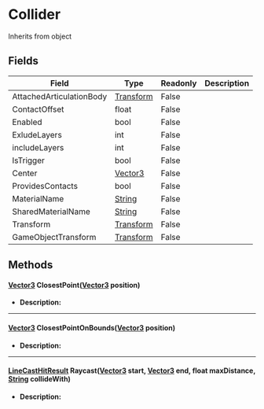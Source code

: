 # Collider
Inherits from object
## Fields
|Field|Type|Readonly|Description|
|---|---|---|---|
|AttachedArticulationBody|[Transform](../objects/Transform.md)|False||
|ContactOffset|float|False||
|Enabled|bool|False||
|ExludeLayers|int|False||
|includeLayers|int|False||
|IsTrigger|bool|False||
|Center|[Vector3](../objects/Vector3.md)|False||
|ProvidesContacts|bool|False||
|MaterialName|[String](../static/String.md)|False||
|SharedMaterialName|[String](../static/String.md)|False||
|Transform|[Transform](../objects/Transform.md)|False||
|GameObjectTransform|[Transform](../objects/Transform.md)|False||
## Methods
#### [Vector3](../objects/Vector3.md) ClosestPoint([Vector3](../objects/Vector3.md) position)
- **Description:** 

---

#### [Vector3](../objects/Vector3.md) ClosestPointOnBounds([Vector3](../objects/Vector3.md) position)
- **Description:** 

---

#### [LineCastHitResult](../objects/LineCastHitResult.md) Raycast([Vector3](../objects/Vector3.md) start, [Vector3](../objects/Vector3.md) end, float maxDistance, [String](../static/String.md) collideWith)
- **Description:** 
